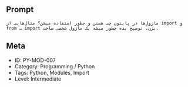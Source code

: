 ## Prompt

```
ماژول‌ها در پایتون چی هستن و چطور استفاده میشن؟ مثال‌هایی از import و from … import بزن. توضیح بده چطور میشه یک ماژول شخصی ساخت.
```

## Meta

- ID: PY-MOD-007  
- Category: Programming / Python  
- Tags: Python, Modules, Import  
- Level: Intermediate
